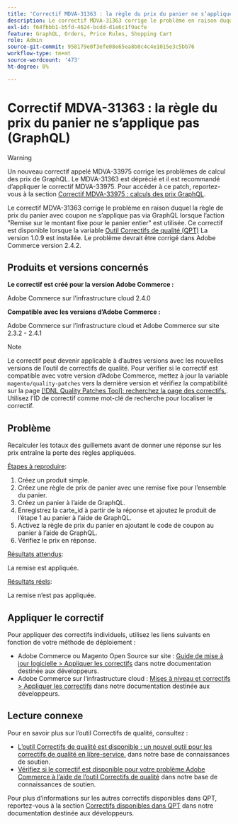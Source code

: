 ```yaml
---
title: 'Correctif MDVA-31363 : la règle du prix du panier ne s’applique pas (GraphQL)'
description: Le correctif MDVA-31363 corrige le problème en raison duquel la règle de prix du panier avec coupon ne s’applique pas via GraphQL lorsque l’action "Remise sur le montant fixe pour le panier entier" est utilisée. Ce correctif est disponible lorsque l’outil de correctifs de qualité (QPT) 1.0.9 est installé. Le problème devrait être corrigé dans Adobe Commerce version 2.4.2.
exl-id: f64fbbb1-b5fd-4624-bcdd-d1e6c1f9acfe
feature: GraphQL, Orders, Price Rules, Shopping Cart
role: Admin
source-git-commit: 958179e0f3efe08e65ea8b0c4c4e1015e3c5bb76
workflow-type: tm+mt
source-wordcount: '473'
ht-degree: 0%

---
```


# Correctif MDVA-31363 : la règle du prix du panier ne s’applique pas (GraphQL)

>[!WARNING]
>
>Un nouveau correctif appelé MDVA-33975 corrige les problèmes de calcul des prix de GraphQL. Le MDVA-31363 est déprécié et il est recommandé d’appliquer le correctif MDVA-33975. Pour accéder à ce patch, reportez-vous à la section [Correctif MDVA-33975 : calculs des prix GraphQL](https://experienceleague.adobe.com/docs/commerce-knowledge-base/kb/support-tools/patches/mdva-33975-magento-patch-graphql-price-calculations.html).

Le correctif MDVA-31363 corrige le problème en raison duquel la règle de prix du panier avec coupon ne s’applique pas via GraphQL lorsque l’action &quot;Remise sur le montant fixe pour le panier entier&quot; est utilisée. Ce correctif est disponible lorsque la variable [Outil Correctifs de qualité (QPT)](/help/announcements/adobe-commerce-announcements/magento-quality-patches-released-new-tool-to-self-serve-quality-patches.md) La version 1.0.9 est installée. Le problème devrait être corrigé dans Adobe Commerce version 2.4.2.

## Produits et versions concernés

**Le correctif est créé pour la version Adobe Commerce :**

Adobe Commerce sur l’infrastructure cloud 2.4.0

**Compatible avec les versions d’Adobe Commerce :**

Adobe Commerce sur l’infrastructure cloud et Adobe Commerce sur site 2.3.2 - 2.4.1

>[!NOTE]
>
>Le correctif peut devenir applicable à d’autres versions avec les nouvelles versions de l’outil de correctifs de qualité. Pour vérifier si le correctif est compatible avec votre version d’Adobe Commerce, mettez à jour la variable `magento/quality-patches` vers la dernière version et vérifiez la compatibilité sur la page [[!DNL Quality Patches Tool]: recherchez la page des correctifs.](https://devdocs.magento.com/quality-patches/tool.html#patch-grid). Utilisez l’ID de correctif comme mot-clé de recherche pour localiser le correctif.

## Problème

Recalculer les totaux des guillemets avant de donner une réponse sur les prix entraîne la perte des règles appliquées.

<u>Étapes à reproduire</u>:

1. Créez un produit simple.
1. Créez une règle de prix de panier avec une remise fixe pour l’ensemble du panier.
1. Créez un panier à l’aide de GraphQL.
1. Enregistrez la carte\_id à partir de la réponse et ajoutez le produit de l’étape 1 au panier à l’aide de GraphQL.
1. Activez la règle de prix du panier en ajoutant le code de coupon au panier à l’aide de GraphQL.
1. Vérifiez le prix en réponse.

<u>Résultats attendus</u>:

La remise est appliquée.

<u>Résultats réels</u>:

La remise n’est pas appliquée.

## Appliquer le correctif

Pour appliquer des correctifs individuels, utilisez les liens suivants en fonction de votre méthode de déploiement :

* Adobe Commerce ou Magento Open Source sur site : [Guide de mise à jour logicielle > Appliquer les correctifs](https://devdocs.magento.com/guides/v2.4/comp-mgr/patching/mqp.html) dans notre documentation destinée aux développeurs.
* Adobe Commerce sur l’infrastructure cloud : [Mises à niveau et correctifs > Appliquer les correctifs](https://devdocs.magento.com/cloud/project/project-patch.html) dans notre documentation destinée aux développeurs.

## Lecture connexe

Pour en savoir plus sur l’outil Correctifs de qualité, consultez :

* [L’outil Correctifs de qualité est disponible : un nouvel outil pour les correctifs de qualité en libre-service.](/help/announcements/adobe-commerce-announcements/magento-quality-patches-released-new-tool-to-self-serve-quality-patches.md) dans notre base de connaissances de soutien.
* [Vérifiez si le correctif est disponible pour votre problème Adobe Commerce à l’aide de l’outil Correctifs de qualité](/help/support-tools/patches-available-in-qpt-tool/check-patch-for-magento-issue-with-magento-quality-patches.md) dans notre base de connaissances de soutien.

Pour plus d’informations sur les autres correctifs disponibles dans QPT, reportez-vous à la section [Correctifs disponibles dans QPT](https://devdocs.magento.com/quality-patches/tool.html#patch-grid) dans notre documentation destinée aux développeurs.
